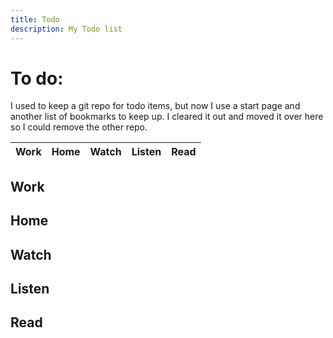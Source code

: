 ```yaml
---
title: Todo
description: My Todo list
---
```


# To do:
I used to keep a git repo for todo items, but now I use a start page and another list of bookmarks to keep up. I cleared it out and moved it over here so I could remove the other repo. 

| Work | Home | Watch | Listen | Read
| - | - | - | - | - |

## Work

## Home

## Watch

## Listen

## Read
